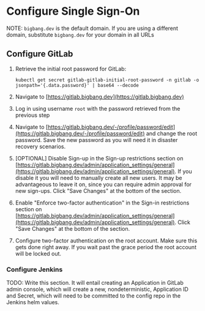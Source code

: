 # Configure Single Sign-On

NOTE: `bigbang.dev` is the default domain. If you are using a different domain, substitute `bigbang.dev` for your domain in all URLs

## Configure GitLab

1. Retrieve the initial root password for GitLab:

   ```shell
   kubectl get secret gitlab-gitlab-initial-root-password -n gitlab -o jsonpath='{.data.password}' | base64 --decode
   ```

3. Navigate to [https://gitlab.bigbang.dev](https://gitlab.bigbang.dev)

4. Log in using username `root` with the password retrieved from the previous step

5. Navigate to [https://gitlab.bigbang.dev/-/profile/password/edit](https://gitlab.bigbang.dev/-/profile/password/edit) and change the root password. Save the new password as you will need it in disaster recovery scenarios.

6. [OPTIONAL] Disable Sign-up in the Sign-up restrictions section on [https://gitlab.bigbang.dev/admin/application_settings/general](https://gitlab.bigbang.dev/admin/application_settings/general). If you disable it you will need to manually create all new users. It may be advantageous to leave it on, since you can require admin approval for new sign-ups. Click "Save Changes" at the bottom of the section.

7. Enable "Enforce two-factor authentication" in the Sign-in restrictions section on [https://gitlab.bigbang.dev/admin/application_settings/general](https://gitlab.bigbang.dev/admin/application_settings/general). Click "Save Changes" at the bottom of the section.

8. Configure two-factor authentication on the root account. Make sure this gets done right away. If you wait past the grace period the root account will be locked out.

### Configure Jenkins

TODO: Write this section. It will entail creating an Application in GitLab admin console, which will create a new, nondeterministic, Application ID and Secret, which will need to be committed to the config repo in the Jenkins helm values.